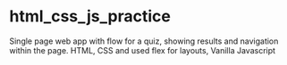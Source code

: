 # html_css_js_practice
Single page web app with flow for a quiz, showing results and navigation within the page.
HTML, CSS and used flex for layouts, Vanilla Javascript
